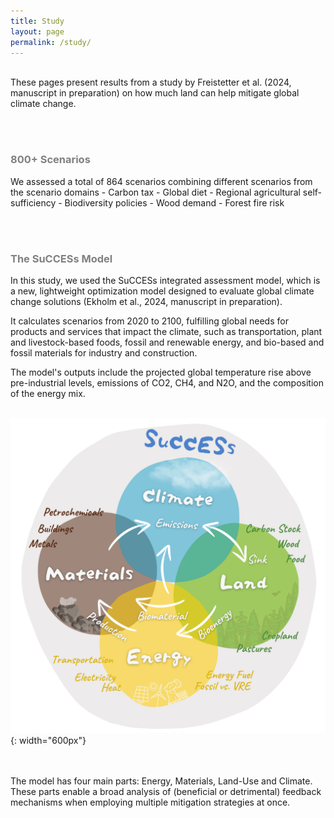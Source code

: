 ```yaml
---
title: Study
layout: page
permalink: /study/
---
```


<br>
These pages present results from a study by Freistetter et al. (2024, manuscript in preparation) on how much land can help mitigate global climate change.

<br><br>
<h3 style="color: #808080;">800+ Scenarios</h3>
 We assessed a total of 864 scenarios combining different scenarios from the scenario domains 
- Carbon tax
- Global diet
- Regional agricultural self-sufficiency
- Biodiversity policies
- Wood demand
- Forest fire risk

<br><br>
<h3 style="color: #808080;">The SuCCESs Model</h3>

In this study, we used the SuCCESs integrated assessment model, which is a new, lightweight optimization model designed to evaluate global climate change solutions (Ekholm et al., 2024, manuscript in preparation). 

It calculates scenarios from 2020 to 2100, fulfilling global needs for products and services that impact the climate, such as transportation, plant and livestock-based foods, fossil and renewable energy, and bio-based and fossil materials for industry and construction. 

The model's outputs include the projected global temperature rise above pre-industrial levels, emissions of CO2, CH4, and N2O, and the composition of the energy mix.
<br><br>


![SuCCESs schematic](images/success_schematic_cute.png){: width="600px"}

<br><br>
The model has four main parts: Energy, Materials, Land-Use and Climate. These parts enable a broad analysis of (beneficial or detrimental) feedback mechanisms when employing multiple mitigation strategies at once.
<br>



